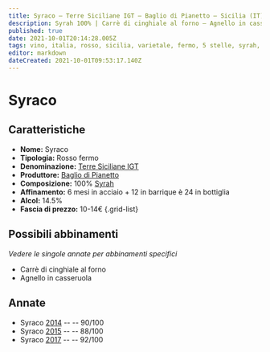 ```yaml
---
title: Syraco – Terre Siciliane IGT – Baglio di Pianetto – Sicilia (IT) – 10-14€ – 3★-5★
description: Syrah 100% | Carrè di cinghiale al forno – Agnello in casseruola
published: true
date: 2021-10-01T20:14:28.005Z
tags: vino, italia, rosso, sicilia, varietale, fermo, 5 stelle, syrah, 10-14€, carrè di cinghiale al forno, agnello in casseruola
editor: markdown
dateCreated: 2021-10-01T09:53:17.140Z
---
```


# Syraco

## Caratteristiche
- **Nome:** Syraco
- **Tipologia:** Rosso fermo
- **Denominazione:** [Terre Siciliane IGT](/denominazioni/Italia/Sicilia/IGT/Terre-Siciliane)
- **Produttore:** [Baglio di Pianetto](/produttori/Italia/Sicilia/Baglio-di-Pianetto) 
- **Composizione:** 100% [Syrah](/vitigni/Francia/bacca-nera/syrah)
- **Affinamento:** 6 mesi in acciaio + 12 in barrique è 24 in bottiglia
- **Alcol:** 14.5%
- **Fascia di prezzo:** 10-14€
{.grid-list}



## Possibili abbinamenti
*Vedere le singole annate per abbinamenti specifici*

- Carrè di cinghiale al forno
- Agnello in casseruola

## Annate

- Syraco [2014](vini/Italia/Sicilia/Baglio-di-Pianetto/Syraco/2014) -- <span class="star-4"></span> -- 90/100
- Syraco [2015](vini/Italia/Sicilia/Baglio-di-Pianetto/Syraco/2015) -- <span class="star-3"></span> -- 88/100
- Syraco [2017](vini/Italia/Sicilia/Baglio-di-Pianetto/Syraco/2017) -- <span class="star-5"></span> -- 92/100

